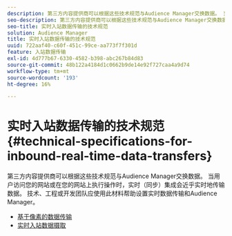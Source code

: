 ```yaml
---
description: 第三方内容提供商可以根据这些技术规范与Audience Manager交换数据。 当用户访问您的网站或在您的网站上执行操作时，实时（同步）集成会近乎实时地传输数据。 技术、工程或开发团队应使用此材料帮助设置实时数据传输和Audience Manager。
seo-description: 第三方内容提供商可以根据这些技术规范与Audience Manager交换数据。 当用户访问您的网站或在您的网站上执行操作时，实时（同步）集成会近乎实时地传输数据。 技术、工程或开发团队应使用此材料帮助设置实时数据传输和Audience Manager。
seo-title: 实时入站数据传输的技术规范
solution: Audience Manager
title: 实时入站数据传输的技术规范
uuid: 722aaf40-c60f-451c-99ce-aa773f7f301d
feature: 入站数据传输
exl-id: 4d777b67-6330-4582-b398-abc267b84d83
source-git-commit: 48b122a4184d1c0662b9de14e92f727caa4a9d74
workflow-type: tm+mt
source-wordcount: '193'
ht-degree: 16%

---
```


# 实时入站数据传输的技术规范{#technical-specifications-for-inbound-real-time-data-transfers}

第三方内容提供商可以根据这些技术规范与Audience Manager交换数据。 当用户访问您的网站或在您的网站上执行操作时，实时（同步）集成会近乎实时地传输数据。 技术、工程或开发团队应使用此材料帮助设置实时数据传输和Audience Manager。

<!-- c_rt_realtime_intro.xml -->

* [基于像素的数据传输](/help/using/integration/sending-audience-data/real-time-data-integration/pixel-based-data-transfer.md)
* [实时入站数据摄取](/help/using/integration/sending-audience-data/real-time-data-integration/real-time-data-transfer.md)

